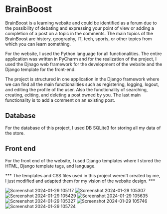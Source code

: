 # BrainBoost

BrainBoost is a learning website and could be identified as a forum due to the possibility of debating and expressing your point of view or adding a completion of a post on a topic in the comments.
The main topics of the BrainBoost are history, geography, IT, tech, sports, or other topics from which you can learn something.

For the website, I used the Python language for all functionalities. The entire application was written in PyCharm and for the realization of the project, I used the Djnago web framework for the development of the website and the Django template for the front-end.


The project is structured in one application in the Django framework where we can find all the main functionalities such as registering, logging, logout, and editing the profile of the user. Also the functionality of searching, creating, editing, and deleting a post owned by you. The last main functionality is to add a comment on an existing post.

Database
----------
For the database of this project, I used DB SQLite3 for storing all my data of the store.

Front end
-----------
For the front end of the website, I used Django templates where I stored the HTML, Django template tags, and language.

*** The templates and CSS files used in this project weren't created by me,  I just modified and adapted them for my vision of the website design. ***

![Screenshot 2024-01-29 105117](https://github.com/ialin77/Brain-Boost/assets/135040997/6e0be359-0bb6-4791-9503-fad0313b4c17)
![Screenshot 2024-01-29 105307](https://github.com/ialin77/Brain-Boost/assets/135040997/1187d57a-2c3e-4980-9822-8e1885e264e5)
![Screenshot 2024-01-29 105429](https://github.com/ialin77/Brain-Boost/assets/135040997/49357202-de23-4e0f-99ce-76d3c25aa4a0)
![Screenshot 2024-01-29 105635](https://github.com/ialin77/Brain-Boost/assets/135040997/0f005efc-2567-459c-bbb0-5ff0cc0b9408)
![Screenshot 2024-01-29 105327](https://github.com/ialin77/Brain-Boost/assets/135040997/7f078143-29c1-4a8e-aa8d-02cb94d541f5)
![Screenshot 2024-01-29 105746](https://github.com/ialin77/Brain-Boost/assets/135040997/71040cc2-3063-4cc6-aef3-fea02938ce74)
![Screenshot 2024-01-29 105724](https://github.com/ialin77/Brain-Boost/assets/135040997/cb92e5bd-75cd-46fa-8437-7e46326d9133)
